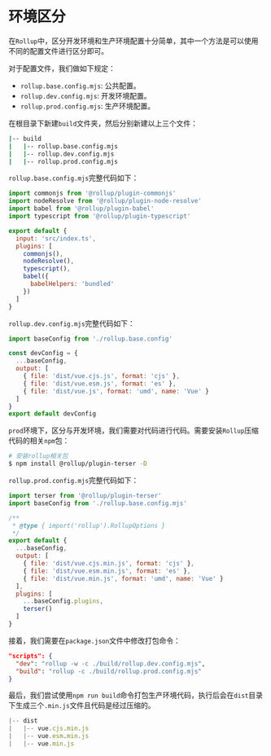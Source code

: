 # 环境区分

在`Rollup`中，区分开发环境和生产环境配置十分简单，其中一个方法是可以使用不同的配置文件进行区分即可。

对于配置文件，我们做如下规定：
* `rollup.base.config.mjs`: 公共配置。
* `rollup.dev.config.mjs`: 开发环境配置。
* `rollup.prod.config.mjs`: 生产环境配置。

在根目录下新建`build`文件夹，然后分别新建以上三个文件：
```sh
|-- build
|   |-- rollup.base.config.mjs
|   |-- rollup.dev.config.mjs
|   |-- rollup.prod.config.mjs
```

`rollup.base.config.mjs`完整代码如下：
```js
import commonjs from '@rollup/plugin-commonjs'
import nodeResolve from '@rollup/plugin-node-resolve'
import babel from '@rollup/plugin-babel'
import typescript from '@rollup/plugin-typescript'

export default {
  input: 'src/index.ts',
  plugins: [
    commonjs(),
    nodeResolve(),
    typescript(),
    babel({
      babelHelpers: 'bundled'
    })
  ]
}
```

`rollup.dev.config.mjs`完整代码如下：
```js
import baseConfig from './rollup.base.config'

const devConfig = {
  ...baseConfig,
  output: [
    { file: 'dist/vue.cjs.js', format: 'cjs' },
    { file: 'dist/vue.esm.js', format: 'es' },
    { file: 'dist/vue.js', format: 'umd', name: 'Vue' }
  ]
}
export default devConfig
```

`prod`环境下，区分与开发环境，我们需要对代码进行代码。需要安装`Rollup`压缩代码的相关`npm`包：
```sh
# 安装rollup相关包
$ npm install @rollup/plugin-terser -D
```

`rollup.prod.config.mjs`完整代码如下：
```js
import terser from '@rollup/plugin-terser'
import baseConfig from './rollup.base.config.mjs'

/**
 * @type { import('rollup').RollupOptions }
 */
export default {
  ...baseConfig,
  output: [
    { file: 'dist/vue.cjs.min.js', format: 'cjs' },
    { file: 'dist/vue.esm.min.js', format: 'es' },
    { file: 'dist/vue.min.js', format: 'umd', name: 'Vue' }
  ],
  plugins: [
    ...baseConfig.plugins,
    terser()
  ]
}
```
接着，我们需要在`package.json`文件中修改打包命令：
```json
"scripts": {
  "dev": "rollup -w -c ./build/rollup.dev.config.mjs",
  "build": "rollup -c ./build/rollup.prod.config.mjs"
}
```
最后，我们尝试使用`npm run build`命令打包生产环境代码，执行后会在`dist`目录下生成三个`.min.js`文件且代码是经过压缩的。
```js
|-- dist
|   |-- vue.cjs.min.js
|   |-- vue.esm.min.js
|   |-- vue.min.js
```